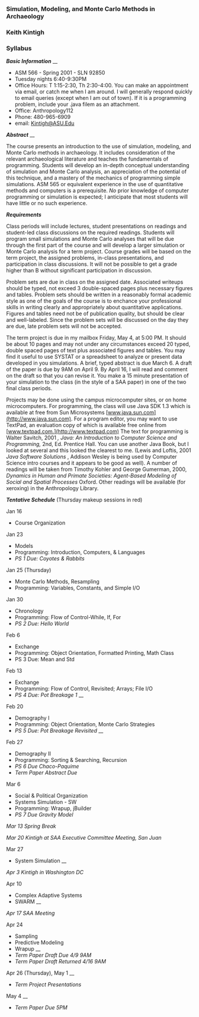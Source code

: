 ### Simulation, Modeling, and Monte Carlo Methods in Archaeology

### Keith Kintigh

### Syllabus

**_Basic Information_** __

  * ASM 566 - Spring 2001 - SLN 92850 
  * Tuesday nights 6:40-9:30PM
  * Office Hours: T 1:15-2:30, Th 2:30-4:00. You can make an appointment via email, or catch me when I am around. I will generally respond quickly to email queries (except when I am out of town). If it is a programming problem, include your .java filem as an attachment. 
  * Office: Anthropology112
  * Phone: 480-965-6909
  * email: [Kintigh@ASU.Edu](mailto:Kintigh@ASU.Edu)

**_Abstract_** __

The course presents an introduction to the use of simulation, modeling, and
Monte Carlo methods in archaeology. It includes consideration of the relevant
archaeological literature and teaches the fundamentals of programming.
Students will develop an in-depth conceptual understanding of simulation and
Monte Carlo analysis, an appreciation of the potential of this technique, and
a mastery of the mechanics of programming simple simulations. ASM 565 or
equivalent experience in the use of quantitative methods and computers is a
prerequisite. _No_ prior knowledge of computer programming or simulation is
expected; I anticipate that most students will have little or no such
experience.

**_Requirements_**

Class periods will include lectures, student presentations on readings and
student-led class discussions on the required readings. Students will program
small simulations and Monte Carlo analyses that will be due through the first
part of the course and will develop a larger simulation or Monte Carlo
analysis for a term project. Course grades will be based on the term project,
the assigned problems, in-class presentations, and participation in class
discussions. It will not be possible to get a grade higher than B without
significant participation in discussion.

Problem sets are due in class on the assigned date. Associated writeups should
be typed, not exceed 3 double-spaced pages plus necessary figures and tables.
Problem sets should be written in a reasonably formal academic style as one of
the goals of the course is to enchance your professional skills in writing
clearly and appropriately about quantitative applications. Figures and tables
need not be of publication quality, but should be clear and well-labeled.
Since the problem sets will be discussed on the day they are due, late problem
sets will not be accepted.

The term project is due in my mailbox Friday, May 4, at 5:00 PM. It should be
about 10 pages and may not under any circumstances exceed 20 typed, double
spaced pages of text plus associated figures and tables. You may find it
useful to use SYSTAT or a spreadsheet to analyze or present data developed in
you simulations. A brief, typed abstract is due March 6. A draft of the paper
is due by 9AM on April 9. By April 16, I will read and comment on the draft so
that you can revise it. You make a 15 minute presentation of your simulation
to the class (in the style of a SAA paper) in one of the two final class
periods.

Projects may be done using the campus microcomputer sites, or on home
microcomputers. For programming, the class will use Java SDK 1.3 which is
available at free from Sun Microsystems
[www.java.sun.com](http://www.java.sun.com). For a program editor, you may
want to use TextPad, an evaluation copy of which is available free online from
[www.textpad.com.](http://www.textpad.com) The text for programming is Walter
Savitch, 2001 _, Java: An Introduction to Computer Science and Programming,_
2nd, Ed. Prentice Hall. You can use another Java Book, but I looked at several
and this looked the clearest to me. (Lewis and Loftis, 2001 _Java Software
Solutions_ , Addison Wesley is being used by Computer Science intro courses
and it appears to be good as well). A number of readings will be taken from
Timothy Kohler and George Gumerman, 2000, _Dynamics in Human and Primate
Societies: Agent-Based Modeling of Social and Spatial Processes_ Oxford. Other
readings will be available (for xeroxing) in the Anthropology Library.

**_Tentative Schedule_** (Thursday makeup sessions in red)

Jan 16

  * Course Organization

Jan 23

  * Models
  * Programming: Introduction, Computers, & Languages
  * _PS 1 Due: Coyotes & Rabbits_

Jan 25 (Thursday)

  * Monte Carlo Methods, Resampling
  * Programming: Variables, Constants, and Simple I/O

Jan 30

  * Chronology
  * Programming: Flow of Control-While, If, For 
  * _PS 2 Due: Hello World_

Feb 6

  * Exchange
  * Programming: Object Orientation, Formatted Printing, Math Class
  * PS 3 Due: Mean and Std

Feb 13

  * Exchange
  * Programming: Flow of Control, Revisited; Arrays; File I/O
  * _PS 4 Due: Pot Breakage 1_ __

Feb 20

  * Demography I
  * Programming: Object Orientation, Monte Carlo Strategies
  * _PS_ _5 Due: Pot Breakage Revisited_ __

Feb 27

  * Demography II
  * Programming: Sorting & Searching, Recursion
  * _PS 6 Due Chaco-Paquime_
  * _Term Paper Abstract Due_

Mar 6

  * Social & Political Organization
  * Systems Simulation - SW
  * Programming: Wrapup, jBuilder
  * _PS 7 Due Gravity Model_

_Mar 13 Spring Break_

_Mar 20 Kintigh at SAA Executive Committee Meeting, San Juan_

Mar 27

  * System Simulation __

_Apr 3 Kintigh in Washington DC_

Apr 10

  * Complex Adaptive Systems
  * SWARM __

_Apr 17 SAA Meeting_

Apr 24

  * Sampling
  * Predictive Modeling
  * Wrapup __
  * _Term Paper Draft Due 4/9 9AM_
  * _Term Paper Draft Returned 4/16 9AM_

Apr 26 (Thursday), May 1 __

  * _Term Project Presentations_

May 4 __

  * _Term Paper Due 5PM_

  
  

